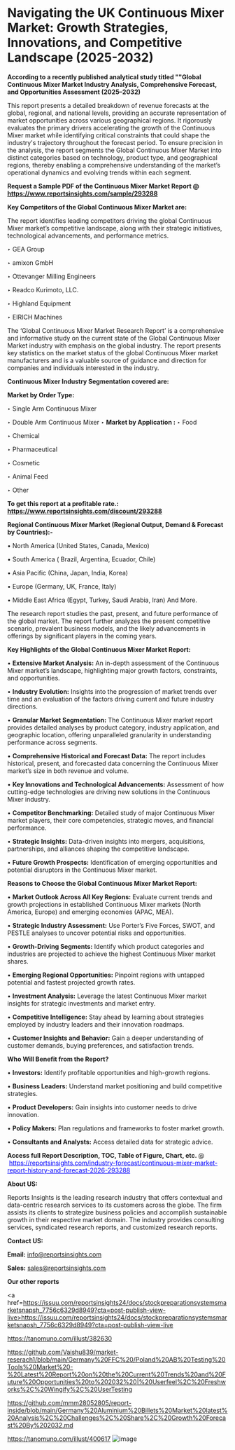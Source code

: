 # Navigating the UK Continuous Mixer Market: Growth Strategies, Innovations, and Competitive Landscape (2025-2032)

<strong>According to a recently published analytical study titled ""Global Continuous Mixer Market Industry Analysis, Comprehensive Forecast, and Opportunities Assessment (2025–2032)</strong>

This report presents a detailed breakdown of revenue forecasts at the global, regional, and national levels, providing an accurate representation of market opportunities across various geographical regions. It rigorously evaluates the primary drivers accelerating the growth of the Continuous Mixer market while identifying critical constraints that could shape the industry's trajectory throughout the forecast period. To ensure precision in the analysis, the report segments the Global Continuous Mixer Market into distinct categories based on technology, product type, and geographical regions, thereby enabling a comprehensive understanding of the market’s operational dynamics and evolving trends within each segment.

<strong>Request a Sample PDF of the Continuous Mixer Market Report </strong><strong>@<a href=https://www.reportsinsights.com/sample/293288 style=color:#0000ff;> https://www.reportsinsights.com/sample/293288</a></strong></font>

<strong>Key Competitors of the Global Continuous Mixer Market are:</strong>

The report identifies leading competitors driving the global Continuous Mixer market’s competitive landscape, along with their strategic initiatives, technological advancements, and performance metrics.

‣ GEA Group

‣ amixon GmbH

‣ Ottevanger Milling Engineers

‣ Readco Kurimoto, LLC.

‣ Highland Equipment

‣ EIRICH Machines

The ‘Global Continuous Mixer Market Research Report’ is a comprehensive and informative study on the current state of the Global Continuous Mixer Market industry with emphasis on the global industry. The report presents key statistics on the market status of the global Continuous Mixer market manufacturers and is a valuable source of guidance and direction for companies and individuals interested in the industry.

<strong>Continuous Mixer Industry Segmentation covered are:</strong>

<strong>Market by Order Type: </strong>

‣ Single Arm Continuous Mixer

‣ Double Arm Continuous Mixer
‣ 
<strong>Market by Application :</strong>
‣ Food

‣ Chemical

‣ Pharmaceutical

‣ Cosmetic

‣ Animal Feed

‣ Other

<strong>To get this report at a profitable rate.: <a href=https://www.reportsinsights.com/discount/293288 style=color:#0000ff;>https://www.reportsinsights.com/discount/293288</a></strong></font>

<strong>Regional Continuous Mixer Market (Regional Output, Demand &amp; Forecast by Countries):-</strong>

• North America (United States, Canada, Mexico)

• South America ( Brazil, Argentina, Ecuador, Chile)

• Asia Pacific (China, Japan, India, Korea)

• Europe (Germany, UK, France, Italy)

• Middle East Africa (Egypt, Turkey, Saudi Arabia, Iran) And More.

The research report studies the past, present, and future performance of the global market. The report further analyzes the present competitive scenario, prevalent business models, and the likely advancements in offerings by significant players in the coming years.

<strong>Key Highlights of the Global Continuous Mixer Market Report:</strong>

• <strong>Extensive Market Analysis:</strong> An in-depth assessment of the Continuous Mixer market’s landscape, highlighting major growth factors, constraints, and opportunities.

• <strong>Industry Evolution:</strong> Insights into the progression of market trends over time and an evaluation of the factors driving current and future industry directions.

• <strong>Granular Market Segmentation:</strong> The Continuous Mixer market report provides detailed analyses by product category, industry application, and geographic location, offering unparalleled granularity in understanding performance across segments.

• <strong>Comprehensive Historical and Forecast Data:</strong> The report includes historical, present, and forecasted data concerning the Continuous Mixer market’s size in both revenue and volume.

• <strong>Key Innovations and Technological Advancements:</strong> Assessment of how cutting-edge technologies are driving new solutions in the Continuous Mixer industry.

• <strong>Competitor Benchmarking:</strong> Detailed study of major Continuous Mixer market players, their core competencies, strategic moves, and financial performance.

• <strong>Strategic Insights:</strong> Data-driven insights into mergers, acquisitions, partnerships, and alliances shaping the competitive landscape.

• <strong>Future Growth Prospects:</strong> Identification of emerging opportunities and potential disruptors in the Continuous Mixer market.

<strong>Reasons to Choose the Global Continuous Mixer Market Report:</strong>

• <strong>Market Outlook Across All Key Regions:</strong> Evaluate current trends and growth projections in established Continuous Mixer markets (North America, Europe) and emerging economies (APAC, MEA).

• <strong>Strategic Industry Assessment:</strong> Use Porter’s Five Forces, SWOT, and PESTLE analyses to uncover potential risks and opportunities.

• <strong>Growth-Driving Segments:</strong> Identify which product categories and industries are projected to achieve the highest Continuous Mixer market shares.

• <strong>Emerging Regional Opportunities:</strong> Pinpoint regions with untapped potential and fastest projected growth rates.

• <strong>Investment Analysis:</strong> Leverage the latest Continuous Mixer market insights for strategic investments and market entry.

• <strong>Competitive Intelligence:</strong> Stay ahead by learning about strategies employed by industry leaders and their innovation roadmaps.

• <strong>Customer Insights and Behavior:</strong> Gain a deeper understanding of customer demands, buying preferences, and satisfaction trends.

<strong>Who Will Benefit from the Report?</strong>

• <strong>Investors:</strong> Identify profitable opportunities and high-growth regions.

• <strong>Business Leaders:</strong> Understand market positioning and build competitive strategies.

• <strong>Product Developers:</strong> Gain insights into customer needs to drive innovation.

• <strong>Policy Makers:</strong> Plan regulations and frameworks to foster market growth.

• <strong>Consultants and Analysts:</strong> Access detailed data for strategic advice.
</ul>
<strong>Access full Report Description, TOC, Table of Figure, Chart, etc. </strong>@  <a href=https://reportsinsights.com/industry-forecast/continuous-mixer-market-report-history-and-forecast-2026-293288 style=color:#0000ff;>https://reportsinsights.com/industry-forecast/continuous-mixer-market-report-history-and-forecast-2026-293288</a></font>

<strong><strong>About US</strong>:</strong>

Reports Insights is the leading research industry that offers contextual and data-centric research services to its customers across the globe. The firm assists its clients to strategize business policies and accomplish sustainable growth in their respective market domain. The industry provides consulting services, syndicated research reports, and customized research reports.

<strong>Contact US:</strong>

<p class=""""><b>Email:</b> <a href=mailto:info@reportsinsights.com>info@reportsinsights.com</a></p>
<p class=""""><b>Sales:</b> <a href=mailto:sales@reportsinsights.com>sales@reportsinsights.com</a></p>

<strong>Our other reports</strong>

<a href=https://issuu.com/reportsinsights24/docs/stockpreparationsystemsmarketsnapsh_7756c6329d8949?cta=post-publish-view-live>https://issuu.com/reportsinsights24/docs/stockpreparationsystemsmarketsnapsh_7756c6329d8949?cta=post-publish-view-live</a>

<a href=https://tanomuno.com/illust/382630>https://tanomuno.com/illust/382630</a>

<a href=https://github.com/Vaishu839/market-reserach1/blob/main/Germany%20FFC%20/Poland%20AB%20Testing%20Tools%20Market%20-%20Latest%20Report%20on%20the%20Current%20Trends%20and%20Future%20Opportunities%20to%202032%20|%20Userfeel%2C%20Freshworks%2C%20Wingify%2C%20UserTesting>https://github.com/Vaishu839/market-reserach1/blob/main/Germany%20FFC%20/Poland%20AB%20Testing%20Tools%20Market%20-%20Latest%20Report%20on%20the%20Current%20Trends%20and%20Future%20Opportunities%20to%202032%20|%20Userfeel%2C%20Freshworks%2C%20Wingify%2C%20UserTesting</a>

<a href=https://github.com/mmm28052805/report-inside/blob/main/Germany%20Aluminium%20Billets%20Market%20latest%20Analysis%2C%20Challenges%2C%20Share%2C%20Growth%20Forecast%20By%202032.md>https://github.com/mmm28052805/report-inside/blob/main/Germany%20Aluminium%20Billets%20Market%20latest%20Analysis%2C%20Challenges%2C%20Share%2C%20Growth%20Forecast%20By%202032.md</a>

<a href=https://tanomuno.com/illust/400617>https://tanomuno.com/illust/400617</a>
![image](https://github.com/user-attachments/assets/f1efc170-abc2-43b0-ba74-52d309f2ab9e)
